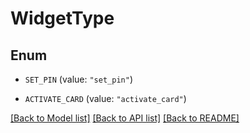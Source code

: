 # WidgetType

## Enum


* `SET_PIN` (value: `"set_pin"`)

* `ACTIVATE_CARD` (value: `"activate_card"`)


[[Back to Model list]](../../README.md#documentation-for-models) [[Back to API list]](../../README.md#documentation-for-api-endpoints) [[Back to README]](../../README.md)


